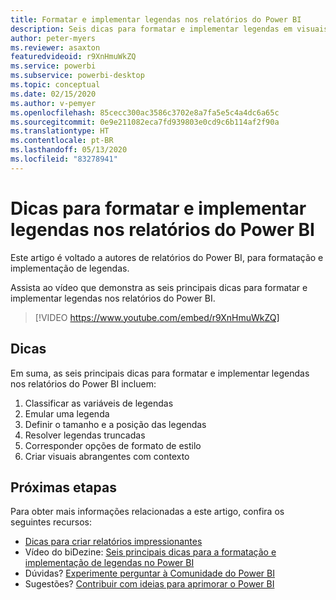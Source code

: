 ```yaml
---
title: Formatar e implementar legendas nos relatórios do Power BI
description: Seis dicas para formatar e implementar legendas em visuais de relatórios do Power BI, no Power BI Desktop ou no serviço do Power BI.
author: peter-myers
ms.reviewer: asaxton
featuredvideoid: r9XnHmuWkZQ
ms.service: powerbi
ms.subservice: powerbi-desktop
ms.topic: conceptual
ms.date: 02/15/2020
ms.author: v-pemyer
ms.openlocfilehash: 85cecc300ac3586c3702e8a7fa5e5c4a4dc6a65c
ms.sourcegitcommit: 0e9e211082eca7fd939803e0cd9c6b114af2f90a
ms.translationtype: HT
ms.contentlocale: pt-BR
ms.lasthandoff: 05/13/2020
ms.locfileid: "83278941"
---
```

# <a name="tips-to-format-and-implement-legends-in-power-bi-reports"></a>Dicas para formatar e implementar legendas nos relatórios do Power BI

Este artigo é voltado a autores de relatórios do Power BI, para formatação e implementação de legendas.

Assista ao vídeo que demonstra as seis principais dicas para formatar e implementar legendas nos relatórios do Power BI.

> [!VIDEO https://www.youtube.com/embed/r9XnHmuWkZQ]

## <a name="tips"></a>Dicas

Em suma, as seis principais dicas para formatar e implementar legendas nos relatórios do Power BI incluem:

1. Classificar as variáveis de legendas
1. Emular uma legenda
1. Definir o tamanho e a posição das legendas
1. Resolver legendas truncadas
1. Corresponder opções de formato de estilo
1. Criar visuais abrangentes com contexto

## <a name="next-steps"></a>Próximas etapas

Para obter mais informações relacionadas a este artigo, confira os seguintes recursos:

- [Dicas para criar relatórios impressionantes](../create-reports/desktop-tips-and-tricks-for-creating-reports.md)
- Vídeo do biDezine: [Seis principais dicas para a formatação e implementação de legendas no Power BI](https://www.youtube.com/watch?v=r9XnHmuWkZQ)
- Dúvidas? [Experimente perguntar à Comunidade do Power BI](https://community.powerbi.com/)
- Sugestões? [Contribuir com ideias para aprimorar o Power BI](https://ideas.powerbi.com)

